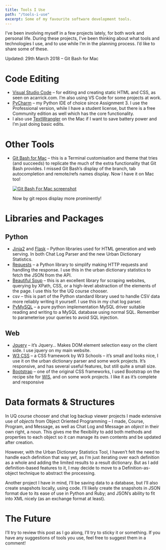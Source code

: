 ```yaml
---
title: Tools I Use
path: "/tools-i-use"
excerpt: Some of my favourite software development tools.
---
```


I’ve been involving myself in a few projects lately, for both work and personal life. During these projects, I’ve been thinking about what tools and technologies I use, and to use while I’m in the planning process. I’d like to share some of these.

Updated: 29th March 2018 – Git Bash for Mac

Code Editing
============

*   [Visual Studio Code](https://code.visualstudio.com) – for editing and creating static HTML and CSS, as seen on acarrick.com. I’m also using VS Code for some projects at work.
*   [PyCharm](https://www.jetbrains.com/pycharm/) – my Python IDE of choice since Assignment 3. I use the Professional version, while I have a student license, but there is a free Community edition as well which has the core functionality.
*   I also use [TextWrangler](https://www.barebones.com/products/textwrangler/) on the Mac if I want to save battery power and I’m just doing basic edits.

Other Tools
===========

*   [Git Bash for Mac](https://github.com/fabriziocucci/git-bash-for-mac) – this is a Terminal customisation and theme that tries (and succeeds) to replicate the much of the extra functionality that Git Bash provides. I missed Git Bash’s display of the branch, tab autocompletion and remote/refs names display. Now I have it on Mac too!
    
    [![Git Bash For Mac screenshot](http://www.acarrick.com/projects/wp-content/uploads/2017/12/Screen-Shot-2018-03-29-at-4.46.58-pm-300x193.png)](http://www.acarrick.com/projects/wp-content/uploads/2017/12/Screen-Shot-2018-03-29-at-4.46.58-pm.png)
    
    Now by git repos display more prominently!
    

Libraries and Packages
======================

Python
------

*   [Jinja2](http://jinja.pocoo.org/) and [Flask](http://flask.pocoo.org/) – Python libraries used for HTML generation and web serving. In both Chat Log Parser and the new Urban Dictionary Statistics.
*   [Requests](http://docs.python-requests.org/) – a Python library to simplify making HTTP requests and handling the response. I use this in the urban dictionary statistics to fetch the JSON from the API.
*   [Beautiful Soup](https://www.crummy.com/software/BeautifulSoup/) – this is an excellent library for scraping websites, querying by XPath, CSS, or a high-level abstraction of the elements of the page. I use this for the UQ course chooser.
*   csv – this is part of the Python standard library used to handle CSV data more reliably writing it yourself. I use this in my chat log parser.
*   [PyMySQL](https://github.com/PyMySQL/PyMySQL) – a pure python implementation MySQL driver suitable reading and writing to a MySQL database using normal SQL. Remember to parameterise your queries to avoid SQL injection.

Web
---

*   [Jquery](https://jquery.com/) – it’s Jquery… Makes DOM element selection easy on the client side. I use jquery on my main website.
*   [W3 CSS](https://www.w3schools.com/w3css/) – a CSS framework by W3 Schools – it’s small and looks nice, I use it on the urban dictionary parser and some work projects. It’s responsive, and has several useful features, but still quite a small size.
*   [Bootstrap](https://getbootstrap.com/) – one of the original CSS frameworks, I used Bootstrap on the recipe site for [WIS](https://www.acarrick.com/projects/web-information-systems/), and on some work projects. I like it as it’s complete and responsive

Data formats & Structures
=========================

In UQ course chooser and chat log backup viewer projects I made extensive use of _objects_ from Object Oriented Programming – I made, Course, Program, and Message, as well as Chat Log and Message an _object_ in their own right, a noun. This gives me the flexibility to add both methods and properties to each object so it can manage its own contents and be updated after creation.

However, with the Urban Dictionary Statistics Tool, I haven’t felt the need to handle each definition that way yet, as I’m just iterating over each definition as a whole and adding the limited results to a result dictionary. But as I add definition-based features to it, I may decide to move to a Definition-as-object technique to abstract the processing.

Another project I have in mind, I’ll be saving data to a database, but I’ll also create snapshots locally, using code. I’ll likely create the snapshots in JSON format due to its ease of use in Python and Ruby; and JSON’s ability to fit into XML nicely (as an exchange format at least).

The Future
==========

I’ll try to review this post as I go along, I’ll try to sticky it or something. If you have any suggestions of tools you use, feel free to suggest them in a comment!